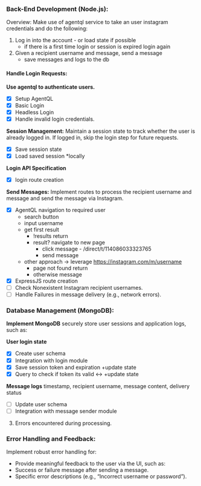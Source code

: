 ### Back-End Development (Node.js):

Overview: Make use of agentql service to take an user instagram credentials and do the following:

1. Log in into the account - or load state if possible
    - if there is a first time login or session is expired login again
2. Given a recipient username and message, send a message
    - save messages and logs to the db

#### Handle Login Requests: 

**Use agentql to authenticate users.**
- [x] Setup AgentQL
- [x] Basic Login
- [x] Headless Login
- [x] Handle invalid login credentials.

**Session Management:** 
Maintain a session state to track whether the user is already logged in. If logged in, skip the login step for future requests.
- [x] Save session state
- [x] Load saved session
*locally

**Login API Specification**
- [x] login route creation

**Send Messages:** 
Implement routes to process the recipient username and message and send the message via Instagram.
- [x] AgentQL navigation to required user 
    - search button
    - input username
    - get first result
        - !results return
        - result? navigate to new page
            -  click message - /direct/t/114086033323765
            - send message
    - other approach -> leverage https://instagram.com/m/username 
        - page not found return
        - otherwise message
- [x] ExpressJS route creation
- [ ] Check Nonexistent Instagram recipient usernames.
- [ ] Handle Failures in message delivery (e.g., network errors).

### Database Management (MongoDB):

**Implement MongoDB**
securely store user sessions and application logs, such as:

**User login state** 
- [x] Create user schema
- [x] Integration with login module
- [x] Save session token and expiration +update state
- [x] Query to check if token its valid <-> +update state

**Message logs** 
timestamp, recipient username, message content, delivery status
- [ ] Update user schema
- [ ] Integration with message sender module

3. Errors encountered during processing.

### Error Handling and Feedback:

Implement robust error handling for:
- Provide meaningful feedback to the user via the UI, such as:
- Success or failure message after sending a message.
- Specific error descriptions (e.g., “Incorrect username or password”).


